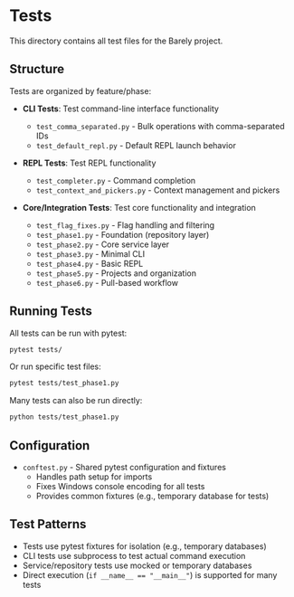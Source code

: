 # Tests

This directory contains all test files for the Barely project.

## Structure

Tests are organized by feature/phase:

- **CLI Tests**: Test command-line interface functionality
  - `test_comma_separated.py` - Bulk operations with comma-separated IDs
  - `test_default_repl.py` - Default REPL launch behavior

- **REPL Tests**: Test REPL functionality
  - `test_completer.py` - Command completion
  - `test_context_and_pickers.py` - Context management and pickers

- **Core/Integration Tests**: Test core functionality and integration
  - `test_flag_fixes.py` - Flag handling and filtering
  - `test_phase1.py` - Foundation (repository layer)
  - `test_phase2.py` - Core service layer
  - `test_phase3.py` - Minimal CLI
  - `test_phase4.py` - Basic REPL
  - `test_phase5.py` - Projects and organization
  - `test_phase6.py` - Pull-based workflow

## Running Tests

All tests can be run with pytest:

```bash
pytest tests/
```

Or run specific test files:

```bash
pytest tests/test_phase1.py
```

Many tests can also be run directly:

```bash
python tests/test_phase1.py
```

## Configuration

- `conftest.py` - Shared pytest configuration and fixtures
  - Handles path setup for imports
  - Fixes Windows console encoding for all tests
  - Provides common fixtures (e.g., temporary database for tests)

## Test Patterns

- Tests use pytest fixtures for isolation (e.g., temporary databases)
- CLI tests use subprocess to test actual command execution
- Service/repository tests use mocked or temporary databases
- Direct execution (`if __name__ == "__main__"`) is supported for many tests

